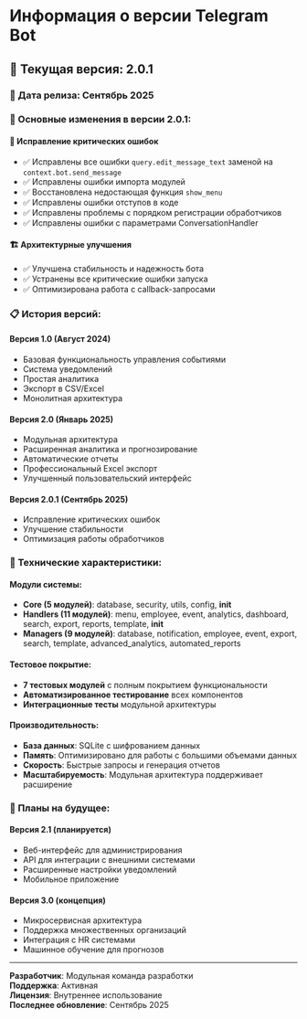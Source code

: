 # Информация о версии Telegram Bot

## 🎯 Текущая версия: 2.0.1

### 📅 Дата релиза: Сентябрь 2025

### 🚀 Основные изменения в версии 2.0.1:

#### 🐛 Исправление критических ошибок
- ✅ Исправлены все ошибки `query.edit_message_text` заменой на `context.bot.send_message`
- ✅ Исправлены ошибки импорта модулей
- ✅ Восстановлена недостающая функция `show_menu`
- ✅ Исправлены ошибки отступов в коде
- ✅ Исправлены проблемы с порядком регистрации обработчиков
- ✅ Исправлены ошибки с параметрами ConversationHandler

#### 🏗️ Архитектурные улучшения
- ✅ Улучшена стабильность и надежность бота
- ✅ Устранены все критические ошибки запуска
- ✅ Оптимизирована работа с callback-запросами

### 📋 История версий:

#### Версия 1.0 (Август 2024)
- Базовая функциональность управления событиями
- Система уведомлений
- Простая аналитика
- Экспорт в CSV/Excel
- Монолитная архитектура

#### Версия 2.0 (Январь 2025)
- Модульная архитектура
- Расширенная аналитика и прогнозирование
- Автоматические отчеты
- Профессиональный Excel экспорт
- Улучшенный пользовательский интерфейс

#### Версия 2.0.1 (Сентябрь 2025)
- Исправление критических ошибок
- Улучшение стабильности
- Оптимизация работы обработчиков

### 🔧 Технические характеристики:

#### Модули системы:
- **Core (5 модулей)**: database, security, utils, config, __init__
- **Handlers (11 модулей)**: menu, employee, event, analytics, dashboard, search, export, reports, template, __init__
- **Managers (9 модулей)**: database, notification, employee, event, export, search, template, advanced_analytics, automated_reports

#### Тестовое покрытие:
- **7 тестовых модулей** с полным покрытием функциональности
- **Автоматизированное тестирование** всех компонентов
- **Интеграционные тесты** модульной архитектуры

#### Производительность:
- **База данных**: SQLite с шифрованием данных
- **Память**: Оптимизировано для работы с большими объемами данных
- **Скорость**: Быстрые запросы и генерация отчетов
- **Масштабируемость**: Модульная архитектура поддерживает расширение

### 🎯 Планы на будущее:

#### Версия 2.1 (планируется)
- Веб-интерфейс для администрирования
- API для интеграции с внешними системами
- Расширенные настройки уведомлений
- Мобильное приложение

#### Версия 3.0 (концепция)
- Микросервисная архитектура
- Поддержка множественных организаций
- Интеграция с HR системами
- Машинное обучение для прогнозов

---

**Разработчик**: Модульная команда разработки  
**Поддержка**: Активная  
**Лицензия**: Внутреннее использование  
**Последнее обновление**: Сентябрь 2025